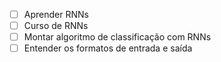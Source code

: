 
- [ ] Aprender RNNs
- [ ] Curso de RNNs
- [ ] Montar algoritmo de classificação com RNNs
- [ ] Entender os formatos de entrada e saída
